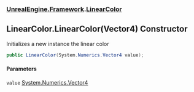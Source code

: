 ### [UnrealEngine.Framework](UnrealEngine_Framework.md 'UnrealEngine.Framework').[LinearColor](LinearColor.md 'UnrealEngine.Framework.LinearColor')
## LinearColor.LinearColor(Vector4) Constructor
Initializes a new instance the linear color  
```csharp
public LinearColor(System.Numerics.Vector4 value);
```
#### Parameters
<a name='UnrealEngine_Framework_LinearColor_LinearColor(System_Numerics_Vector4)_value'></a>
`value` [System.Numerics.Vector4](https://docs.microsoft.com/en-us/dotnet/api/System.Numerics.Vector4 'System.Numerics.Vector4')  
  
